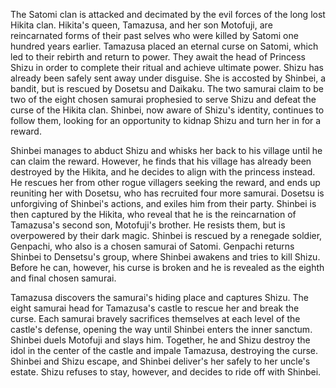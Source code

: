 The Satomi clan is attacked and decimated by the evil forces of the long lost Hikita clan. Hikita's queen, Tamazusa, and her son Motofuji, are reincarnated forms of their past selves who were killed by Satomi one hundred years earlier. Tamazusa placed an eternal curse on Satomi, which led to their rebirth and return to power. They await the head of Princess Shizu in order to complete their ritual and achieve ultimate power. Shizu has already been safely sent away under disguise. She is accosted by Shinbei, a bandit, but is rescued by Dosetsu and Daikaku. The two samurai claim to be two of the eight chosen samurai prophesied to serve Shizu and defeat the curse of the Hikita clan. Shinbei, now aware of Shizu's identity, continues to follow them, looking for an opportunity to kidnap Shizu and turn her in for a reward.

Shinbei manages to abduct Shizu and whisks her back to his village until he can claim the reward. However, he finds that his village has already been destroyed by the Hikita, and he decides to align with the princess instead. He rescues her from other rogue villagers seeking the reward, and ends up reuniting her with Dosetsu, who has recruited four more samurai. Dosetsu is unforgiving of Shinbei's actions, and exiles him from their party. Shinbei is then captured by the Hikita, who reveal that he is the reincarnation of Tamazusa's second son, Motofuji's brother. He resists them, but is overpowered by their dark magic. Shinbei is rescued by a renegade soldier, Genpachi, who also is a chosen samurai of Satomi. Genpachi returns Shinbei to Densetsu's group, where Shinbei awakens and tries to kill Shizu. Before he can, however, his curse is broken and he is revealed as the eighth and final chosen samurai.

Tamazusa discovers the samurai's hiding place and captures Shizu. The eight samurai head for Tamazusa's castle to rescue her and break the curse. Each samurai bravely sacrifices themselves at each level of the castle's defense, opening the way until Shinbei enters the inner sanctum. Shinbei duels Motofuji and slays him. Together, he and Shizu destroy the idol in the center of the castle and impale Tamazusa, destroying the curse. Shinbei and Shizu escape, and Shinbei deliver's her safely to her uncle's estate. Shizu refuses to stay, however, and decides to ride off with Shinbei.